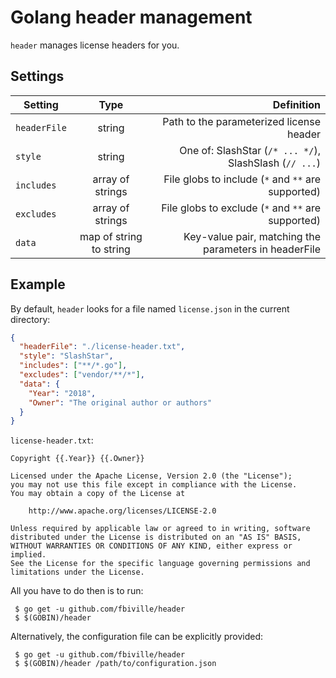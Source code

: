 # Golang header management

`header` manages license headers for you.

## Settings

Setting            | Type                    | Definition                                             |
| ---------------- |:----------------------: | -----------------------------------------------------: |
| `headerFile`     | string                  | Path to the parameterized license header               |
| `style`          | string                  | One of: SlashStar (`/* ... */`), SlashSlash (`// ...`) |
| `includes`       | array of strings        | File globs to include (`*` and `**` are supported)     |
| `excludes`       | array of strings        | File globs to exclude (`*` and `**` are supported)     |
| `data`           | map of string to string | Key-value pair, matching the parameters in headerFile  |


## Example

By default, `header` looks for a file named `license.json` in the current directory:

```json
{
  "headerFile": "./license-header.txt",
  "style": "SlashStar",
  "includes": ["**/*.go"],
  "excludes": ["vendor/**/*"],
  "data": {
    "Year": "2018",
    "Owner": "The original author or authors"
  }
}
```

`license-header.txt`:
```
Copyright {{.Year}} {{.Owner}}

Licensed under the Apache License, Version 2.0 (the "License");
you may not use this file except in compliance with the License.
You may obtain a copy of the License at

    http://www.apache.org/licenses/LICENSE-2.0

Unless required by applicable law or agreed to in writing, software
distributed under the License is distributed on an "AS IS" BASIS,
WITHOUT WARRANTIES OR CONDITIONS OF ANY KIND, either express or implied.
See the License for the specific language governing permissions and
limitations under the License.
```

All you have to do then is to run:
```shell
 $ go get -u github.com/fbiville/header
 $ $(GOBIN)/header
```

Alternatively, the configuration file can be explicitly provided:
```shell
 $ go get -u github.com/fbiville/header
 $ $(GOBIN)/header /path/to/configuration.json
```